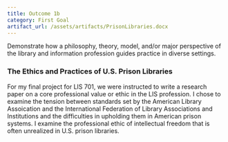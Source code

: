```yaml
---
title: Outcome 1b
category: First Goal
artifact_url: /assets/artifacts/PrisonLibraries.docx
---
```

 Demonstrate how a philosophy, theory, model, and/or major perspective of the library and information profession guides practice in diverse settings.

### **The Ethics and Practices of U.S. Prison Libraries** ###
For my final project for LIS 701, we were instructed to write a research paper on a core professional value or ethic in the LIS profession. I chose to examine the tension between standards set by the American Library Assoication and the International Federation of Library Associations and Institutions and the difficulties in upholding them in American prison systems. I examine the professional ethic of intellectual freedom that is often unrealized in U.S. prison libraries.
